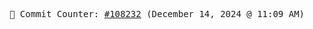 <p align="center">
    <samp>
        📮 Commit Counter: <a href="https://github.com/Javascript-void0/Javascript-void0/commits/main">#108232</a> (December 14, 2024 @ 11:09 AM)
    </samp>
</p>